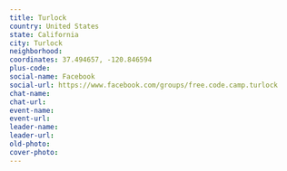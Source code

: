 ```yaml
---
title: Turlock
country: United States
state: California
city: Turlock
neighborhood: 
coordinates: 37.494657, -120.846594
plus-code:
social-name: Facebook
social-url: https://www.facebook.com/groups/free.code.camp.turlock
chat-name:
chat-url:
event-name:
event-url:
leader-name:
leader-url:
old-photo: 
cover-photo:
---
```


